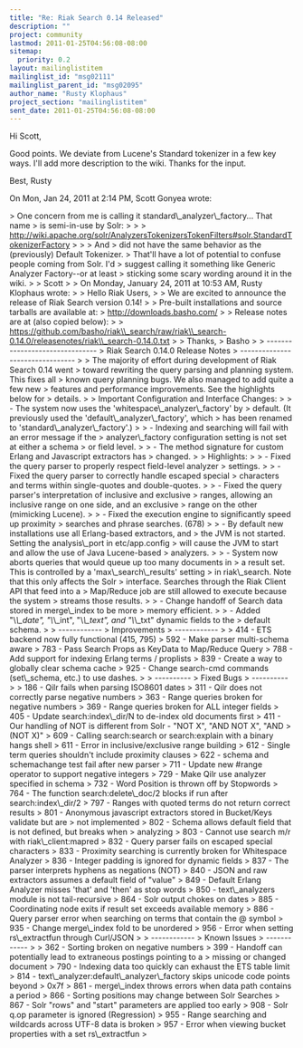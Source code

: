 ```yaml
---
title: "Re: Riak Search 0.14 Released"
description: ""
project: community
lastmod: 2011-01-25T04:56:08-08:00
sitemap:
  priority: 0.2
layout: mailinglistitem
mailinglist_id: "msg02111"
mailinglist_parent_id: "msg02095"
author_name: "Rusty Klophaus"
project_section: "mailinglistitem"
sent_date: 2011-01-25T04:56:08-08:00
---
```



Hi Scott,

Good points. We deviate from Lucene's Standard tokenizer in a few key ways.
I'll add more description to the wiki. Thanks for the input.

Best,
Rusty

On Mon, Jan 24, 2011 at 2:14 PM, Scott Gonyea  wrote:

&gt; One concern from me is calling it standard\\_analyzer\\_factory... That name
&gt; is semi-in-use by Solr:
&gt;
&gt;
&gt; http://wiki.apache.org/solr/AnalyzersTokenizersTokenFilters#solr.StandardTokenizerFactory
&gt;
&gt;
&gt; And
&gt; did not have the same behavior as the (previously) Default Tokenizer.
&gt; That'll have a lot of potential to confuse people coming from Solr. I'd
&gt; suggest calling it something like Generic Analyzer Factory--or at least
&gt; sticking some scary wording around it in the wiki.
&gt;
&gt; Scott
&gt;
&gt; On Monday, January 24, 2011 at 10:53 AM, Rusty Klophaus wrote:
&gt;
&gt; Hello Riak Users,
&gt;
&gt; We are excited to announce the release of Riak Search version 0.14!
&gt;
&gt; Pre-built installations and source tarballs are available at:
&gt; http://downloads.basho.com/
&gt;
&gt; Release notes are at (also copied below):
&gt;
&gt; https://github.com/basho/riak\\_search/raw/riak\\_search-0.14.0/releasenotes/riak\\_search-0.14.0.txt
&gt;
&gt; Thanks,
&gt; Basho
&gt;
&gt; -------------------------------
&gt; Riak Search 0.14.0 Release Notes
&gt; --------------------------------
&gt;
&gt; The majority of effort during development of Riak Search 0.14 went
&gt; toward rewriting the query parsing and planning system. This fixes all
&gt; known query planning bugs. We also managed to add quite a few new
&gt; features and performance improvements. See the highlights below for
&gt; details.
&gt;
&gt; Important Configuration and Interface Changes:
&gt;
&gt; - The system now uses the 'whitespace\\_analyzer\\_factory' by
&gt; default. (It previously used the 'default\\_analyzer\\_factory', which
&gt; has been renamed to 'standard\\_analyzer\\_factory'.)
&gt;
&gt; - Indexing and searching will fail with an error message if the
&gt; analyzer\\_factory configuration setting is not set at either a schema
&gt; or field level.
&gt;
&gt; - The method signature for custom Erlang and Javascript extractors has
&gt; changed.
&gt;
&gt; Highlights:
&gt;
&gt; - Fixed the query parser to properly respect field-level analyzer
&gt; settings.
&gt;
&gt; - Fixed the query parser to correctly handle escaped special
&gt; characters and terms within single-quotes and double-quotes.
&gt;
&gt; - Fixed the query parser's interpretation of inclusive and exclusive
&gt; ranges, allowing an inclusive range on one side, and an exclusive
&gt; range on the other (mimicking Lucene).
&gt;
&gt; - Fixed the execution engine to significantly speed up proximity
&gt; searches and phrase searches. (678)
&gt;
&gt; - By default new installations use all Erlang-based extractors, and
&gt; the JVM is not started. Setting the analysis\\_port in etc/app.config
&gt; will cause the JVM to start and allow the use of Java Lucene-based
&gt; analyzers.
&gt;
&gt; - System now aborts queries that would queue up too many documents in
&gt; a result set. This is controlled by a 'max\\_search\\_results' setting
&gt; in riak\\_search. Note that this only affects the Solr
&gt; interface. Searches through the Riak Client API that feed into a
&gt; Map/Reduce job are still allowed to execute because the system
&gt; streams those results.
&gt;
&gt; - Change handoff of Search data stored in merge\\_index to be more
&gt; memory efficient.
&gt;
&gt; - Added "\\*\\_date", "\\*\\_int", "\\*\\_text", and "\\*\\_txt" dynamic fields to the
&gt; default schema.
&gt;
&gt; ------------
&gt; Improvements
&gt; ------------
&gt;
&gt; 414 - ETS backend now fully functional (415, 795)
&gt; 592 - Make parser multi-schema aware
&gt; 783 - Pass Search Props as KeyData to Map/Reduce Query
&gt; 788 - Add support for indexing Erlang terms / proplists
&gt; 839 - Create a way to globally clear schema cache
&gt; 925 - Change search-cmd commands (set\\_schema, etc.) to use dashes.
&gt;
&gt; ----------
&gt; Fixed Bugs
&gt; ----------
&gt;
&gt; 186 - Qilr fails when parsing ISO8601 dates
&gt; 311 - Qilr does not correctly parse negative numbers
&gt; 363 - Range queries broken for negative numbers
&gt; 369 - Range queries broken for ALL integer fields
&gt; 405 - Update search:index\\_dir/N to de-index old documents first
&gt; 411 - Our handling of NOT is different from Solr - "NOT X", "AND NOT X", "AND 
&gt; (NOT X)"
&gt; 609 - Calling search:search or search:explain with a binary hangs shell
&gt; 611 - Error in inclusive/exclusive range building
&gt; 612 - Single term queries shouldn't include proximity clauses
&gt; 622 - schema and schemachange test fail after new parser
&gt; 711 - Update new #range operator to support negative integers
&gt; 729 - Make Qilr use analyzer specified in schema
&gt; 732 - Word Position is thrown off by Stopwords
&gt; 764 - The function search:delete\\_doc/2 blocks if run after search:index\\_dir/2
&gt; 797 - Ranges with quoted terms do not return correct results
&gt; 801 - Anonymous javascript extractors stored in Bucket/Keys validate but are 
&gt; not implemented
&gt; 802 - Schema allows default field that is not defined, but breaks when 
&gt; analyzing
&gt; 803 - Cannot use search m/r with riak\\_client:mapred
&gt; 832 - Query parser fails on escaped special characters
&gt; 833 - Proximity searching is currently broken for Whitespace Analyzer
&gt; 836 - Integer padding is ignored for dynamic fields
&gt; 837 - The parser interprets hyphens as negations (NOT)
&gt; 840 - JSON and raw extractors assumes a default field of "value"
&gt; 849 - Default Erlang Analyzer misses 'that' and 'then' as stop words
&gt; 850 - text\\_analyzers module is not tail-recursive
&gt; 864 - Solr output chokes on dates
&gt; 885 - Coordinating node exits if result set exceeds available memory
&gt; 886 - Query parser error when searching on terms that contain the @ symbol
&gt; 935 - Change merge\\_index fold to be unordered
&gt; 956 - Error when setting rs\\_extractfun through Curl/JSON
&gt;
&gt; ------------
&gt; Known Issues
&gt; ------------
&gt;
&gt; 362 - Sorting broken on negative numbers
&gt; 399 - Handoff can potentially lead to extraneous postings pointing to a 
&gt; missing or changed document
&gt; 790 - Indexing data too quickly can exhaust the ETS table limit
&gt; 814 - text\\_analyzer:default\\_analyzer\\_factory skips unicode code points beyond 
&gt; 0x7f
&gt; 861 - merge\\_index throws errors when data path contains a period
&gt; 866 - Sorting positions may change between Solr Searches
&gt; 867 - Solr "rows" and "start" parameters are applied too early
&gt; 908 - Solr q.op parameter is ignored (Regression)
&gt; 955 - Range searching and wildcards across UTF-8 data is broken
&gt; 957 - Error when viewing bucket properties with a set rs\\_extractfun
&gt;
